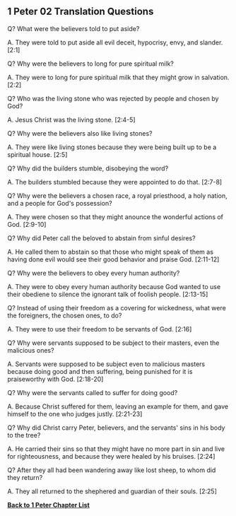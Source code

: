 ## 1 Peter 02 Translation Questions ##

Q? What were the believers told to put aside?

A. They were told to put aside all evil deceit, hypocrisy, envy, and slander. [2:1]

Q? Why were the believers to long for pure spiritual milk?

A. They were to long for pure spiritual milk that they might grow in salvation. [2:2]

Q? Who was the living stone who was rejected by people and chosen by God?

A. Jesus Christ was the living stone. [2:4-5]

Q? Why were the believers also like living stones?

A. They were like living stones because they were being built up to be a spiritual house. [2:5]

Q? Why did the builders stumble, disobeying the word?

A. The builders stumbled because they were appointed to do that. [2:7-8]

Q? Why were the believers a chosen race, a royal priesthood, a holy nation, and a people for God's possession?

A. They were chosen so that they might anounce the wonderful actions of God. [2:9-10]

Q? Why did Peter call the beloved to abstain from sinful desires?

A. He called them to abstain so that those who might speak of them as having done evil would see their good behavior and praise God. [2:11-12]

Q? Why were the believers to obey every human authority?

A. They were to obey every human authority because God wanted to use their obediene to silence the ignorant talk of foolish people. [2:13-15]

Q? Instead of using their freedom as a covering for wickedness, what were the foreigners, the chosen ones, to do?

A. They were to use their freedom to be servants of God. [2:16]

Q? Why were servants supposed to be subject to their masters, even the malicious ones?

A. Servants were supposed to be subject even to malicious masters because doing good and then suffering, being punished for it is praiseworthy with God. [2:18-20]

Q? Why were the servants called to suffer for doing good?

A. Because Christ suffered for them, leaving an example for them, and gave himself to the one who judges justly. [2:21-23]

Q? Why did Christ carry Peter, believers, and the servants' sins in his body to the tree?

A. He carried their sins so that they might have no more part in sin and live for righteousness, and because they were healed by his bruises. [2:24]

Q? After they all had been wandering away like lost sheep, to whom did they return?

A. They all returned to the shephered and guardian of their souls. [2:25]

__[Back to 1 Peter Chapter List](./)__

